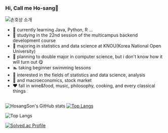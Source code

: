 ### Hi,  Call me Ho-sang👋
![손호상 소개](https://capsule-render.vercel.app/api?type=venom&height=300&color=gradient&text=Hosang%20Son&fontAlign=50)

- 🌱 currently learning Java, Python, R ...
- 🌱 studying in the 22nd session of the multicampus backend development course
- 🏫 majoring in statistics and data science at KNOU(Korea National Open University)
- 🏫 planning to double major in computer science, but i don't know how it will turn out 😋
- 🏊 taking beginner swimming lessons
- 👀 interested in the fields of statistics and data science, analysis
- 👀 and macroeconomics, stock market
-	❤️ fall in wine&food, music, philosophy, cooking, and every classical things
## 
![HosangSon's GitHub stats](https://github-readme-stats.vercel.app/api?username=HosangSon&show_icons=true&theme=dark)
[![Top Langs](https://github-readme-stats.vercel.app/api/top-langs/?username=HosangSon&layout=compact)](https://github.com/HosangSon/github-readme-stats)

![Top Langs](https://github-readme-stats.vercel.app/api/top-langs/?username=HosangSon&layout=compact&theme=dark)

[![Solved.ac Profile](http://mazassumnida.wtf/api/generate_badge?boj=stringback)](https://solved.ac/stringback)
## 
